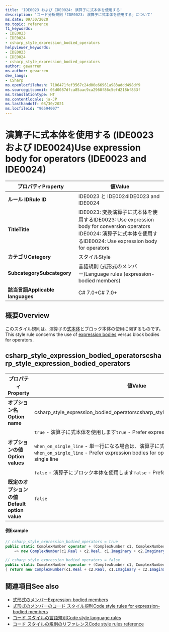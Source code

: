 ```yaml
---
title: 'IDE0023 および IDE0024: 演算子に式本体を使用する'
description: 'コード分析規則「IDE0023: 演算子に式本体を使用する」について'
ms.date: 09/30/2020
ms.topic: reference
f1_keywords:
- IDE0023
- IDE0024
- csharp_style_expression_bodied_operators
helpviewer_keywords:
- IDE0023
- IDE0024
- csharp_style_expression_bodied_operators
author: gewarren
ms.author: gewarren
dev_langs:
- CSharp
ms.openlocfilehash: 7106471fef3567c24d00e66961a983addd498df9
ms.sourcegitcommit: 05d0087dfca85aac9ca2960f86c5efd218bf833f
ms.translationtype: HT
ms.contentlocale: ja-JP
ms.lasthandoff: 03/30/2021
ms.locfileid: "96594007"
---
```

# <a name="use-expression-body-for-operators-ide0023-and-ide0024"></a><span data-ttu-id="caba1-103">演算子に式本体を使用する (IDE0023 および IDE0024)</span><span class="sxs-lookup"><span data-stu-id="caba1-103">Use expression body for operators (IDE0023 and IDE0024)</span></span>

|<span data-ttu-id="caba1-104">プロパティ</span><span class="sxs-lookup"><span data-stu-id="caba1-104">Property</span></span>|<span data-ttu-id="caba1-105">値</span><span class="sxs-lookup"><span data-stu-id="caba1-105">Value</span></span>|
|-|-|
| <span data-ttu-id="caba1-106">**ルール ID**</span><span class="sxs-lookup"><span data-stu-id="caba1-106">**Rule ID**</span></span> | <span data-ttu-id="caba1-107">IDE0023 と IDE0024</span><span class="sxs-lookup"><span data-stu-id="caba1-107">IDE0023 and IDE0024</span></span> |
| <span data-ttu-id="caba1-108">**Title**</span><span class="sxs-lookup"><span data-stu-id="caba1-108">**Title**</span></span> | <span data-ttu-id="caba1-109">IDE0023: 変換演算子に式本体を使用する</span><span class="sxs-lookup"><span data-stu-id="caba1-109">IDE0023: Use expression body for conversion operators</span></span><br/> <span data-ttu-id="caba1-110">IDE0024: 演算子に式本体を使用する</span><span class="sxs-lookup"><span data-stu-id="caba1-110">IDE0024: Use expression body for operators</span></span> |
| <span data-ttu-id="caba1-111">**カテゴリ**</span><span class="sxs-lookup"><span data-stu-id="caba1-111">**Category**</span></span> | <span data-ttu-id="caba1-112">スタイル</span><span class="sxs-lookup"><span data-stu-id="caba1-112">Style</span></span> |
| <span data-ttu-id="caba1-113">**Subcategory**</span><span class="sxs-lookup"><span data-stu-id="caba1-113">**Subcategory**</span></span> | <span data-ttu-id="caba1-114">言語規則 (式形式のメンバー)</span><span class="sxs-lookup"><span data-stu-id="caba1-114">Language rules (expression-bodied members)</span></span> |
| <span data-ttu-id="caba1-115">**該当言語**</span><span class="sxs-lookup"><span data-stu-id="caba1-115">**Applicable languages**</span></span> | <span data-ttu-id="caba1-116">C# 7.0+</span><span class="sxs-lookup"><span data-stu-id="caba1-116">C# 7.0+</span></span> |

## <a name="overview"></a><span data-ttu-id="caba1-117">概要</span><span class="sxs-lookup"><span data-stu-id="caba1-117">Overview</span></span>

<span data-ttu-id="caba1-118">このスタイル規則は、演算子の[式本体](../../../csharp/programming-guide/statements-expressions-operators/expression-bodied-members.md)とブロック本体の使用に関するものです。</span><span class="sxs-lookup"><span data-stu-id="caba1-118">This style rule concerns the use of [expression bodies](../../../csharp/programming-guide/statements-expressions-operators/expression-bodied-members.md) versus block bodies for operators.</span></span>

## <a name="csharp_style_expression_bodied_operators"></a><span data-ttu-id="caba1-119">csharp_style_expression_bodied_operators</span><span class="sxs-lookup"><span data-stu-id="caba1-119">csharp_style_expression_bodied_operators</span></span>

|<span data-ttu-id="caba1-120">プロパティ</span><span class="sxs-lookup"><span data-stu-id="caba1-120">Property</span></span>|<span data-ttu-id="caba1-121">値</span><span class="sxs-lookup"><span data-stu-id="caba1-121">Value</span></span>|
|-|-|
| <span data-ttu-id="caba1-122">**オプション名**</span><span class="sxs-lookup"><span data-stu-id="caba1-122">**Option name**</span></span> | <span data-ttu-id="caba1-123">csharp_style_expression_bodied_operators</span><span class="sxs-lookup"><span data-stu-id="caba1-123">csharp_style_expression_bodied_operators</span></span>
| <span data-ttu-id="caba1-124">**オプションの値**</span><span class="sxs-lookup"><span data-stu-id="caba1-124">**Option values**</span></span> | <span data-ttu-id="caba1-125">`true` - 演算子に式本体を使用します</span><span class="sxs-lookup"><span data-stu-id="caba1-125">`true` - Prefer expression bodies for operators</span></span><br /><br /><span data-ttu-id="caba1-126">`when_on_single_line` - 単一行になる場合は、演算子に式本体を使用します</span><span class="sxs-lookup"><span data-stu-id="caba1-126">`when_on_single_line` - Prefer expression bodies for operators when they will be a single line</span></span><br /><br /><span data-ttu-id="caba1-127">`false` - 演算子にブロック本体を使用します</span><span class="sxs-lookup"><span data-stu-id="caba1-127">`false` - Prefer block bodies for operators</span></span> |
| <span data-ttu-id="caba1-128">**既定のオプションの値**</span><span class="sxs-lookup"><span data-stu-id="caba1-128">**Default option value**</span></span> | `false` |

#### <a name="example"></a><span data-ttu-id="caba1-129">例</span><span class="sxs-lookup"><span data-stu-id="caba1-129">Example</span></span>

```csharp
// csharp_style_expression_bodied_operators = true
public static ComplexNumber operator + (ComplexNumber c1, ComplexNumber c2)
    => new ComplexNumber(c1.Real + c2.Real, c1.Imaginary + c2.Imaginary);

// csharp_style_expression_bodied_operators = false
public static ComplexNumber operator + (ComplexNumber c1, ComplexNumber c2)
{ return new ComplexNumber(c1.Real + c2.Real, c1.Imaginary + c2.Imaginary); }
```

## <a name="see-also"></a><span data-ttu-id="caba1-130">関連項目</span><span class="sxs-lookup"><span data-stu-id="caba1-130">See also</span></span>

- [<span data-ttu-id="caba1-131">式形式のメンバー</span><span class="sxs-lookup"><span data-stu-id="caba1-131">Expression-bodied members</span></span>](../../../csharp/programming-guide/statements-expressions-operators/expression-bodied-members.md)
- [<span data-ttu-id="caba1-132">式形式のメンバーのコード スタイル規則</span><span class="sxs-lookup"><span data-stu-id="caba1-132">Code style rules for expression-bodied members</span></span>](expression-bodied-members.md)
- [<span data-ttu-id="caba1-133">コード スタイルの言語規則</span><span class="sxs-lookup"><span data-stu-id="caba1-133">Code style language rules</span></span>](language-rules.md)
- [<span data-ttu-id="caba1-134">コード スタイルの規則のリファレンス</span><span class="sxs-lookup"><span data-stu-id="caba1-134">Code style rules reference</span></span>](index.md)
